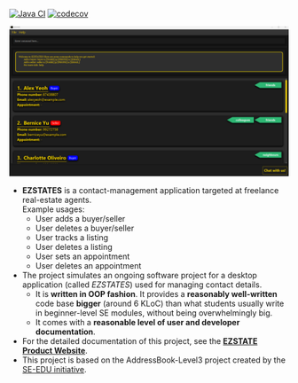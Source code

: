 [![Java CI](https://github.com/AY2425S1-CS2103T-F11-4/tp/actions/workflows/gradle.yml/badge.svg)](https://github.com/AY2425S1-CS2103T-F11-4/tp/actions/workflows/gradle.yml) [![codecov](https://codecov.io/gh/AY2425S1-CS2103T-F11-4/tp/graph/badge.svg?token=ISNPU84MCM)](https://codecov.io/gh/AY2425S1-CS2103T-F11-4/tp)

![Ui](docs/images/img_4.png)

* **EZSTATES** is a contact-management application targeted at freelance real-estate agents.<br>
  Example usages:
  * User adds a buyer/seller
  * User deletes a buyer/seller
  * User tracks a listing
  * User deletes a listing
  * User sets an appointment
  * User deletes an appointment
* The project simulates an ongoing software project for a desktop application (called _EZSTATES_) used for managing contact details.
  * It is **written in OOP fashion**. It provides a **reasonably well-written** code base **bigger** (around 6 KLoC) than what students usually write in beginner-level SE modules, without being overwhelmingly big.
  * It comes with a **reasonable level of user and developer documentation**.
* For the detailed documentation of this project, see the **[EZSTATE Product Website](https://ay2425s1-cs2103t-f11-4.github.io/tp/)**.
* This project is based on the AddressBook-Level3 project created by the [SE-EDU initiative](https://se-education.org).
